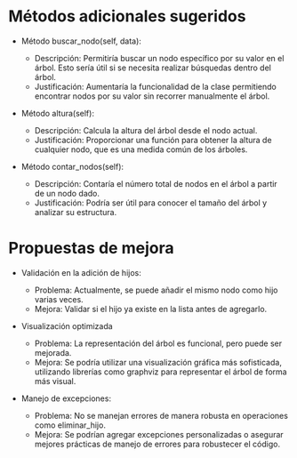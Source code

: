 # Métodos adicionales sugeridos
- Método buscar_nodo(self, data):

    - Descripción: Permitiría buscar un nodo específico por su valor en el árbol. Esto sería útil si se necesita realizar búsquedas dentro del árbol.
    - Justificación: Aumentaría la funcionalidad de la clase permitiendo encontrar nodos por su valor sin recorrer manualmente el árbol.

- Método altura(self):

    - Descripción: Calcula la altura del árbol desde el nodo actual.
    - Justificación: Proporcionar una función para obtener la altura de cualquier nodo, que es una medida común de los árboles.

- Método contar_nodos(self):

    - Descripción: Contaría el número total de nodos en el árbol a partir de un nodo dado.
    - Justificación: Podría ser útil para conocer el tamaño del árbol y analizar su estructura.

# Propuestas de mejora

- Validación en la adición de hijos:

    - Problema: Actualmente, se puede añadir el mismo nodo como hijo varias veces.
    - Mejora: Validar si el hijo ya existe en la lista antes de agregarlo.

- Visualización optimizada

    - Problema: La representación del árbol es funcional, pero puede ser mejorada.
    - Mejora: Se podría utilizar una visualización gráfica más sofisticada, utilizando librerías como graphviz para representar el árbol de forma más visual.

- Manejo de excepciones:

    - Problema: No se manejan errores de manera robusta en operaciones como eliminar_hijo.
    - Mejora: Se podrían agregar excepciones personalizadas o asegurar mejores prácticas de manejo de errores para robustecer el código.